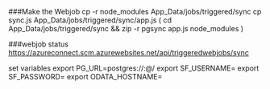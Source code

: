 

###Make the Webjob
cp -r node_modules App_Data/jobs/triggered/sync
cp sync.js App_Data/jobs/triggered/sync/app.js
( cd App_Data/jobs/triggered/sync && zip -r pgsync app.js node_modules )



###webjob status
https://azureconnect.scm.azurewebsites.net/api/triggeredwebjobs/sync


set variables
export PG_URL=postgres://<user>:<password>@<host>/<db>
export SF_USERNAME=<sfuser>
export SF_PASSWORD=<sfpass>
export ODATA_HOSTNAME=<deployed host>
